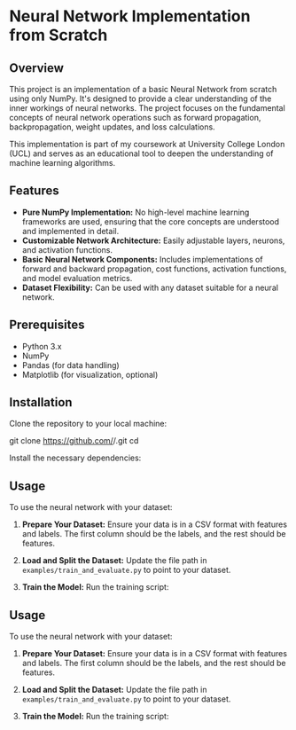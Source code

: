 # Neural Network Implementation from Scratch

## Overview
This project is an implementation of a basic Neural Network from scratch using only NumPy. It's designed to provide a clear understanding of the inner workings of neural networks. The project focuses on the fundamental concepts of neural network operations such as forward propagation, backpropagation, weight updates, and loss calculations.

This implementation is part of my coursework at University College London (UCL) and serves as an educational tool to deepen the understanding of machine learning algorithms.

## Features
- **Pure NumPy Implementation:** No high-level machine learning frameworks are used, ensuring that the core concepts are understood and implemented in detail.
- **Customizable Network Architecture:** Easily adjustable layers, neurons, and activation functions.
- **Basic Neural Network Components:** Includes implementations of forward and backward propagation, cost functions, activation functions, and model evaluation metrics.
- **Dataset Flexibility:** Can be used with any dataset suitable for a neural network.

## Prerequisites
- Python 3.x
- NumPy
- Pandas (for data handling)
- Matplotlib (for visualization, optional)

## Installation
Clone the repository to your local machine:

git clone https://github.com/<your-username>/<your-repository-name>.git
cd <your-repository-name>


Install the necessary dependencies:


## Usage
To use the neural network with your dataset:

1. **Prepare Your Dataset:**
   Ensure your data is in a CSV format with features and labels. The first column should be the labels, and the rest should be features.

2. **Load and Split the Dataset:**
   Update the file path in `examples/train_and_evaluate.py` to point to your dataset.

3. **Train the Model:**
   Run the training script:


## Usage
To use the neural network with your dataset:

1. **Prepare Your Dataset:**
   Ensure your data is in a CSV format with features and labels. The first column should be the labels, and the rest should be features.

2. **Load and Split the Dataset:**
   Update the file path in `examples/train_and_evaluate.py` to point to your dataset.

3. **Train the Model:**
   Run the training script:

